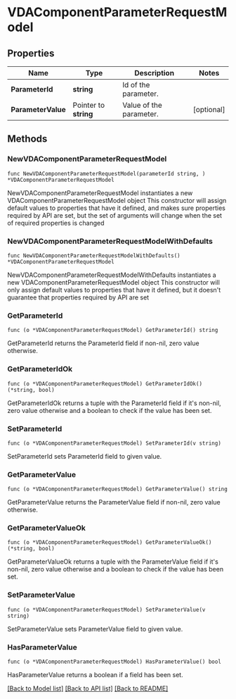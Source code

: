 # VDAComponentParameterRequestModel

## Properties

Name | Type | Description | Notes
------------ | ------------- | ------------- | -------------
**ParameterId** | **string** | Id of the parameter. | 
**ParameterValue** | Pointer to **string** | Value of the parameter. | [optional] 

## Methods

### NewVDAComponentParameterRequestModel

`func NewVDAComponentParameterRequestModel(parameterId string, ) *VDAComponentParameterRequestModel`

NewVDAComponentParameterRequestModel instantiates a new VDAComponentParameterRequestModel object
This constructor will assign default values to properties that have it defined,
and makes sure properties required by API are set, but the set of arguments
will change when the set of required properties is changed

### NewVDAComponentParameterRequestModelWithDefaults

`func NewVDAComponentParameterRequestModelWithDefaults() *VDAComponentParameterRequestModel`

NewVDAComponentParameterRequestModelWithDefaults instantiates a new VDAComponentParameterRequestModel object
This constructor will only assign default values to properties that have it defined,
but it doesn't guarantee that properties required by API are set

### GetParameterId

`func (o *VDAComponentParameterRequestModel) GetParameterId() string`

GetParameterId returns the ParameterId field if non-nil, zero value otherwise.

### GetParameterIdOk

`func (o *VDAComponentParameterRequestModel) GetParameterIdOk() (*string, bool)`

GetParameterIdOk returns a tuple with the ParameterId field if it's non-nil, zero value otherwise
and a boolean to check if the value has been set.

### SetParameterId

`func (o *VDAComponentParameterRequestModel) SetParameterId(v string)`

SetParameterId sets ParameterId field to given value.


### GetParameterValue

`func (o *VDAComponentParameterRequestModel) GetParameterValue() string`

GetParameterValue returns the ParameterValue field if non-nil, zero value otherwise.

### GetParameterValueOk

`func (o *VDAComponentParameterRequestModel) GetParameterValueOk() (*string, bool)`

GetParameterValueOk returns a tuple with the ParameterValue field if it's non-nil, zero value otherwise
and a boolean to check if the value has been set.

### SetParameterValue

`func (o *VDAComponentParameterRequestModel) SetParameterValue(v string)`

SetParameterValue sets ParameterValue field to given value.

### HasParameterValue

`func (o *VDAComponentParameterRequestModel) HasParameterValue() bool`

HasParameterValue returns a boolean if a field has been set.


[[Back to Model list]](../README.md#documentation-for-models) [[Back to API list]](../README.md#documentation-for-api-endpoints) [[Back to README]](../README.md)


